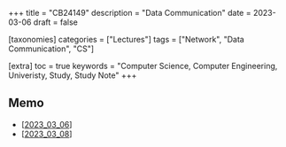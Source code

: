 +++
title = "CB24149"
description = "Data Communication"
date = 2023-03-06
draft = false

[taxonomies]
categories = ["Lectures"]
tags = ["Network", "Data Communication", "CS"]

[extra]
toc = true
keywords = "Computer Science, Computer Engineering, Univeristy, Study, Study Note"
+++

## Memo

- [[2023_03_06](@/Lectures/cb24149/2023_03_06.md)]
- [[2023_03_08](@/Lectures/cb24149/2023_03_08.md)]
